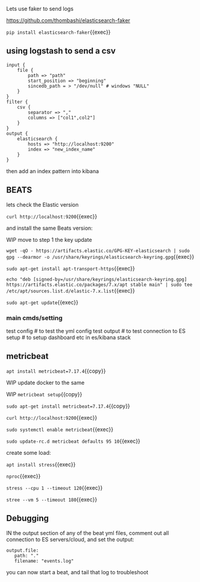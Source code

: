 Lets use faker to send logs

https://github.com/thombashi/elasticsearch-faker

`pip install elasticsearch-faker`{{exec}}


## using logstash to send a csv


```
input {
    file {
        path => "path"
        start_position => "beginning"
        sincedb_path = > "/dev/null" # windows "NULL"
    }
}
filter {
    csv {
        separator => ","
        columns => ["col1",col2"]
    }
}
output {
    elasticsearch {
        hosts => "http://localhost:9200"
        index => "new_index_name"
    }
}
```

then add an index pattern into kibana

## BEATS

lets check the Elastic version

`curl http://localhost:9200`{{exec}}

and install the same Beats version:

WIP move to step 1 the key update


`wget -qO - https://artifacts.elastic.co/GPG-KEY-elasticsearch | sudo gpg --dearmor -o /usr/share/keyrings/elasticsearch-keyring.gpg`{{exec}}

`sudo apt-get install apt-transport-https`{{exec}}

`echo "deb [signed-by=/usr/share/keyrings/elasticsearch-keyring.gpg] https://artifacts.elastic.co/packages/7.x/apt stable main" | sudo tee /etc/apt/sources.list.d/elastic-7.x.list`{{exec}}

`sudo apt-get update`{{exec}}

### main cmds/setting

<beatcmd> test config # to test the yml config
<beatcmd> test output # to test connection to ES
<beatcmd> setup # to setup dashboard etc in es/kibana stack 

## metricbeat


`apt install metricbeat=7.17.4`{{copy}}

WIP update docker to the same

WIP `metricbeat setup`{{copy}}


`sudo apt-get install metricbeat=7.17.4`{{copy}}

`curl http://localhost:9200`{{exec}}

`sudo systemctl enable metricbeat`{{exec}}

`sudo update-rc.d metricbeat defaults 95 10`{{exec}}

create some load:

`apt install stress`{{exec}}

`nproc`{{exec}}

`stress --cpu 1 --timeout 120`{{exec}}

`stree --vm 5 --timeout 180`{{exec}}

## Debugging

IN the output section of any of the beat yml files,  comment out all connection to ES servers/cloud, and set the output:

```
output.file:
   path: "."
   filename: "events.log"
```

you can now start a beat, and tail that log to troubleshoot